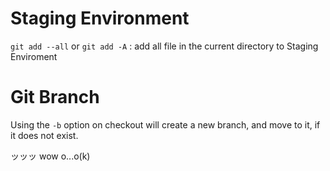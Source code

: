 # Staging Environment
`git add --all` or `git add -A` : add all file in the current directory to Staging Enviroment

# Git Branch
Using the `-b` option on checkout will create a new branch, and move to it, if it does not exist.

ッッッ
wow
o...o(k)

